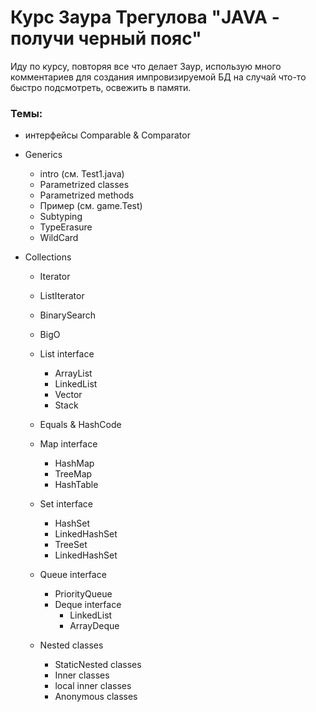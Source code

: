 # Курс Заура Трегулова "JAVA - получи черный пояс"

Иду по курсу, повторяя все что делает Заур, использую много комментариев для создания импровизируемой БД на случай что-то быстро подсмотреть, освежить в памяти.

### Темы:

+ интерфейсы Comparable & Comparator


+ Generics
  + intro (см. Test1.java)
  + Parametrized classes
  + Parametrized methods
  + Пример (см. game.Test)
  + Subtyping
  + TypeErasure
  + WildCard


+ Collections
  + Iterator
  + ListIterator
  + BinarySearch
  + BigO
  + List interface
    + ArrayList
    + LinkedList
    + Vector
    + Stack
  + Equals & HashCode
  + Map interface
    + HashMap
    + TreeMap
    + HashTable
  + Set interface
    + HashSet
    + LinkedHashSet
    + TreeSet
    + LinkedHashSet
  + Queue interface
    + PriorityQueue
    + Deque interface
      + LinkedList
      + ArrayDeque
  

  + Nested classes
    + StaticNested classes
    + Inner classes
    + local inner classes
    + Anonymous classes